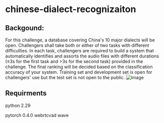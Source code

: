 # chinese-dialect-recognizaiton
## Backgound:
For this challenge, a database covering China's 10 major dialects will be open. Challengers shall take both or either of two tasks with different difficulties.  In each task, challengers are required to build a system that automatically identifies and assorts the audio files with different durations (≤3s for the first task and >3s for the second task) provided in the challenge. The final ranking will be decided based on the classification accuracy of your system.  Training set and development set is open for challengers' use but the test set is not open to the public.
![image](http://github.com/itmyhome2013/readme_add_pic/raw/master/images/nongshalie.jpg)

## Requirments
python 2.29 

pytorch 0.4.0 
webrtcvad 
wave 
